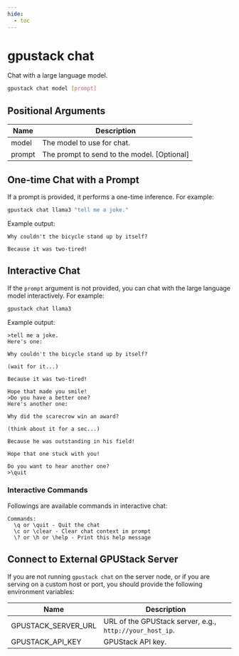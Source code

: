 ```yaml
---
hide:
  - toc
---
```


# gpustack chat

Chat with a large language model.

```bash
gpustack chat model [prompt]
```

## Positional Arguments

| Name   | Description                                 |
| ------ | ------------------------------------------- |
| model  | The model to use for chat.                  |
| prompt | The prompt to send to the model. [Optional] |

## One-time Chat with a Prompt

If a prompt is provided, it performs a one-time inference. For example:

```bash
gpustack chat llama3 "tell me a joke."
```

Example output:

```
Why couldn't the bicycle stand up by itself?

Because it was two-tired!
```

## Interactive Chat

If the `prompt` argument is not provided, you can chat with the large language model interactively. For example:

```bash
gpustack chat llama3
```

Example output:

```
>tell me a joke.
Here's one:

Why couldn't the bicycle stand up by itself?

(wait for it...)

Because it was two-tired!

Hope that made you smile!
>Do you have a better one?
Here's another one:

Why did the scarecrow win an award?

(think about it for a sec...)

Because he was outstanding in his field!

Hope that one stuck with you!

Do you want to hear another one?
>\quit
```

### Interactive Commands

Followings are available commands in interactive chat:

```
Commands:
  \q or \quit - Quit the chat
  \c or \clear - Clear chat context in prompt
  \? or \h or \help - Print this help message
```

## Connect to External GPUStack Server

If you are not running `gpustack chat` on the server node, or if you are serving on a custom host or port, you should provide the following environment variables:

| Name                | Description                                              |
| ------------------- | -------------------------------------------------------- |
| GPUSTACK_SERVER_URL | URL of the GPUStack server, e.g., `http://your_host_ip`. |
| GPUSTACK_API_KEY    | GPUStack API key.                                        |
